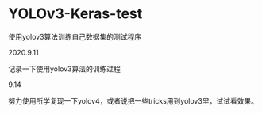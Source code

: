 # YOLOv3-Keras-test

使用yolov3算法训练自己数据集的测试程序

2020.9.11

记录一下使用yolov3算法的训练过程

9.14

努力使用所学复现一下yolov4，或者说把一些tricks用到yolov3里，试试看效果。
